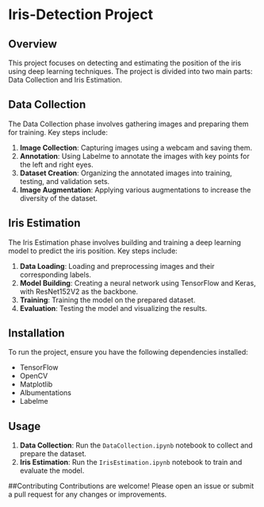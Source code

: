 # Iris-Detection Project

## Overview
This project focuses on detecting and estimating the position of the iris using deep learning techniques. The project is divided into two main parts: Data Collection and Iris Estimation.

## Data Collection
The Data Collection phase involves gathering images and preparing them for training. Key steps include:
1. **Image Collection**: Capturing images using a webcam and saving them.
2. **Annotation**: Using Labelme to annotate the images with key points for the left and right eyes.
3. **Dataset Creation**: Organizing the annotated images into training, testing, and validation sets.
4. **Image Augmentation**: Applying various augmentations to increase the diversity of the dataset.

## Iris Estimation
The Iris Estimation phase involves building and training a deep learning model to predict the iris position. Key steps include:
1. **Data Loading**: Loading and preprocessing images and their corresponding labels.
2. **Model Building**: Creating a neural network using TensorFlow and Keras, with ResNet152V2 as the backbone.
3. **Training**: Training the model on the prepared dataset.
4. **Evaluation**: Testing the model and visualizing the results.

## Installation
To run the project, ensure you have the following dependencies installed:
- TensorFlow
- OpenCV
- Matplotlib
- Albumentations
- Labelme

## Usage
1. **Data Collection**: Run the `DataCollection.ipynb` notebook to collect and prepare the dataset.
2. **Iris Estimation**: Run the `IrisEstimation.ipynb` notebook to train and evaluate the model.

##Contributing
Contributions are welcome! Please open an issue or submit a pull request for any changes or improvements.

